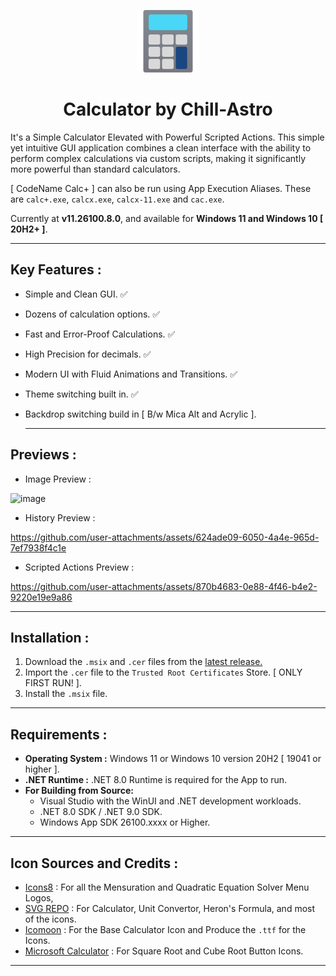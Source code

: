 <p align="center">
  <img src="https://github.com/Chill-Astro/Calculator/blob/main/Assets/StoreLogo.scale-400.png" width="100px" height="100px" alt="Calculator Logo">
</p>
<h1 align="center">Calculator by Chill-Astro</h1>

It's a Simple Calculator Elevated with Powerful Scripted Actions. This simple yet intuitive GUI application combines a clean interface with the ability to perform complex calculations via custom scripts, making it significantly more powerful than standard calculators.

[ CodeName Calc+ ] can also be run using App Execution Aliases. These are `calc+.exe`, `calcx.exe`, `calcx-11.exe` and `cac.exe`.

Currently at **v11.26100.8.0**, and available for **Windows 11 and Windows 10 [ 20H2+ ]**.

---

## Key Features :

- Simple and Clean GUI. ✅
- Dozens of calculation options. ✅
- Fast and Error-Proof Calculations. ✅
- High Precision for decimals. ✅
- Modern UI with Fluid Animations and Transitions. ✅
- Theme switching built in. ✅
- Backdrop switching build in [ B/w Mica Alt and Acrylic ].
  
  ---

## Previews :

- Image Preview :

![image](https://github.com/user-attachments/assets/1869715f-d336-4efa-a9fc-f8f8c6a87b5b)

- History Preview :

https://github.com/user-attachments/assets/624ade09-6050-4a4e-965d-7ef7938f4c1e

- Scripted Actions Preview :

https://github.com/user-attachments/assets/870b4683-0e88-4f46-b4e2-9220e19e9a86

---

## Installation : 

1.  Download the `.msix` and `.cer` files from the [latest release.](https://github.com/Chill-Astro/Calculator/releases/latest)
2.  Import the `.cer` file to the `Trusted Root Certificates` Store. [ ONLY FIRST RUN! ].
3.  Install the `.msix` file.

---

## Requirements :

* **Operating System :** Windows 11 or Windows 10 version 20H2 [ 19041 or higher ].
* **.NET Runtime :** .NET 8.0 Runtime is required for the App to run.
* **For Building from Source:**
    * Visual Studio with the WinUI and .NET development workloads.
    * .NET 8.0 SDK / .NET 9.0 SDK.
    * Windows App SDK 26100.xxxx or Higher.

---

## Icon Sources and Credits :

- [Icons8](https://icons8.com) : For all the Mensuration and Quadratic Equation Solver Menu Logos, 
- [SVG REPO](https://www.svgrepo.com/) : For Calculator, Unit Convertor, Heron's Formula, and most of the icons.
- [Icomoon](https://icomoon.io/) : For the Base Calculator Icon and Produce the `.ttf` for the Icons.
- [Microsoft Calculator](https://github.com/microsoft/calculator) : For Square Root and Cube Root Button Icons.

---


